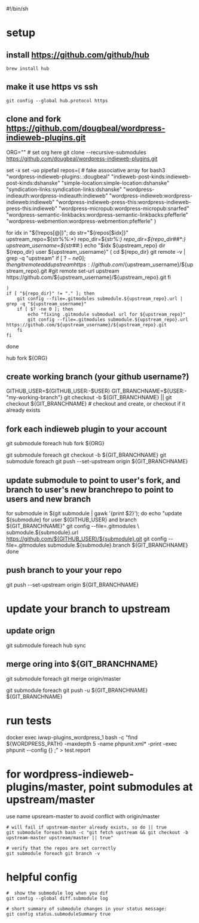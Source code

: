 #!/bin/sh

# setup

## install https://github.com/github/hub ##
```
brew install hub
```
## make it use https vs ssh
```
git config --global hub.protocol https
```
## clone and fork https://github.com/dougbeal/wordpress-indieweb-plugins.git ##

ORG="" # set org here
git clone --recursive-submodules https://github.com/dougbeal/wordpress-indieweb-plugins.git

set -x
set -uo pipefail
repos=(  # fake associative array for bash3
    "wordpress-indieweb-plugins:.:dougbeal"
    "indieweb-post-kinds:indieweb-post-kinds:dshanske"
    "simple-location:simple-location:dshanske"
    "syndication-links:syndication-links:dshanske"
    "wordpress-indieauth:wordpress-indieauth:indieweb"
    "wordpress-indieweb:wordpress-indieweb:indieweb"
    "wordpress-indieweb-press-this:wordpress-indieweb-press-this:indieweb"
    "wordpress-micropub:wordpress-micropub:snarfed"
    "wordpress-semantic-linkbacks:wordpress-semantic-linkbacks:pfefferle"
    "wordpress-webmention:wordpress-webmention:pfefferle"
)


for idx in "${!repos[@]}"; do
    str="${repos[$idx]}"
    upstream_repo=${str%%:*}
    repo_dir=${str%:*}
    repo_dir=${repo_dir##*:}
    upstream_username=${str##*:}
    echo "$idx ${upstream_repo} dir ${repo_dir} user ${upstream_username}"
    (
        cd ${repo_dir}
        git remote -v | grep -q "upstream"
        if [ $? -ne 0 ]; then
            git remote add upstream https://github.com/${upstream_username}/${upstream_repo}.git 
            #git remote set-url upstream https://github.com/${upstream_username}/${upstream_repo}.git
        fi
        
    )
    if [ "${repo_dir}" != "." ]; then
        git config --file=.gitmodules submodule.${upstream_repo}.url | grep -q "${upstream_username}"
        if [ $? -ne 0 ]; then
            echo "fixing .gitmodule submoduel url for ${upstream_repo}"
            git config --file=.gitmodules submodule.${upstream_repo}.url https://github.com/${upstream_username}/${upstream_repo}.git
        fi
    fi        
done

hub fork ${ORG}

## create working branch (your github username?) ##
GITHUB_USER=${GITHUB_USER:-$USER}
GIT_BRANCHNAME=${USER:-"my-working-branch"}
git checkout -b ${GIT_BRANCHNAME} || git checkout ${GIT_BRANCHNAME} # checkout and create, or checkout if it already exists

## fork each indieweb plugin to your account ##

git submodule foreach hub fork ${ORG}

git submodule foreach git checkout -b ${GIT_BRANCHNAME}
git submodule foreach git push --set-upstream origin ${GIT_BRANCHNAME}

## update submodule to point to user's fork, and branch to user's new branchrepo to point to users and new branch
for submodule in $(git submodule | gawk '{print $2}'); do
    echo "update ${submodule} for user ${GITHUB_USER} and branch ${GIT_BRANCHNAME}"
    git config --file=.gitmodules \
        submodule.${submodule}.url \
        https://github.com/${GITHUB_USER}/${submodule}.git
    git config --file=.gitmodules submodule.${submodule}.branch ${GIT_BRANCHNAME}
done

## push branch to your your repo ##

git push --set-upstream origin ${GIT_BRANCHNAME}

# update your branch to upstream

## update orign
git submodule foreach hub sync

## merge oring into ${GIT_BRANCHNAME}
git submodule foreach git merge origin/master

git submodule foreach git push -u ${GIT_BRANCHNAME} ${GIT_BRANCHNAME}


# run tests
docker exec iwwp-plugins_wordpress_1 bash -c "find \${WORDPRESS_PATH} -maxdepth 5 -name phpunit.xml\* -print -exec  phpunit  --config {} \;" > test.report


# for wordpress-indieweb-plugins/master, point submodules at upstream/master
use name upsream-master to avoid conflict with origin/master
```
# will fail if upstream-master already exists, so do || true
git submodule foreach bash -c "git fetch upstream && git checkout -b upstream-master upstream/master || true"

# verify that the repos are set correctly
git submodule foreach git branch -v
```

# helpful config 
```
#  show the submodule log when you dif
git config --global diff.submodule log

# short summary of submodule changes in your status message:
git config status.submoduleSummary true
```
